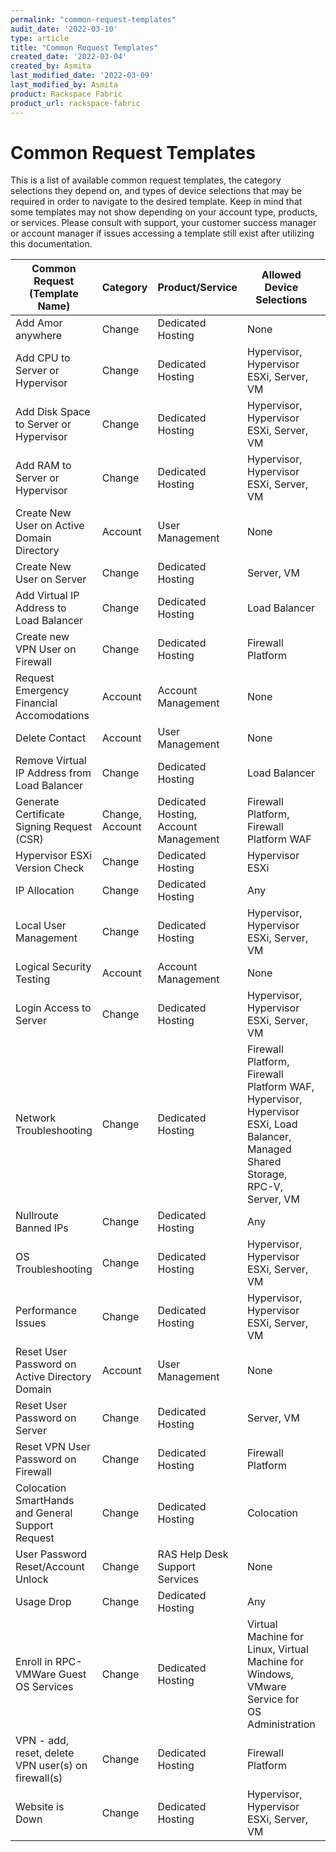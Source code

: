 ```yaml
---
permalink: "common-request-templates"
audit_date: '2022-03-10'
type: article
title: "Common Request Templates"
created_date: '2022-03-04'
created_by: Asmita
last_modified_date: '2022-03-09'
last_modified_by: Asmita
product: Rackspace Fabric
product_url: rackspace-fabric
---
```


# Common Request Templates
This is a list of available common request templates, the category selections they depend on, and types of device selections that may be required in order to navigate to the desired template. Keep in mind that some templates may not show depending on your account type, products, or services. Please consult with support, your customer success manager or account manager if issues accessing a template still exist after utilizing this documentation.

| Common Request (Template Name) | Category | Product/Service | Allowed Device Selections | Minimum Devices Required |
| ----------------------------- | -------- | ---------------- | ------------------- | ------------------------ |
| Add Amor anywhere| Change | Dedicated Hosting | None | None |
| Add CPU to Server or Hypervisor | Change  | Dedicated Hosting | Hypervisor, Hypervisor ESXi, Server, VM | One |                          
| Add Disk Space to Server or Hypervisor | Change | Dedicated Hosting | Hypervisor, Hypervisor ESXi, Server, VM | One |  
| Add RAM to Server or Hypervisor | Change | Dedicated Hosting | Hypervisor, Hypervisor ESXi, Server, VM | One |  
| Create New User on Active Domain Directory | Account | User Management | None | None |
| Create New User on Server | Change | Dedicated Hosting | Server, VM | One |
| Add Virtual IP Address to Load Balancer | Change | Dedicated Hosting | Load Balancer | One |
| Create new VPN User on Firewall | Change | Dedicated Hosting | Firewall Platform | One |
| Request Emergency Financial Accomodations | Account | Account Management | None | None |
| Delete Contact | Account | User Management | None | None |
| Remove Virtual IP Address from Load Balancer | Change | Dedicated Hosting | Load Balancer | One |
| Generate Certificate Signing Request (CSR) | Change, Account | Dedicated Hosting, Account Management | Firewall Platform, Firewall Platform WAF | One |  
| Hypervisor ESXi Version Check | Change | Dedicated Hosting | Hypervisor ESXi | One |
| IP Allocation | Change | Dedicated Hosting | Any | One |
| Local User Management | Change | Dedicated Hosting | Hypervisor, Hypervisor ESXi, Server, VM | One |
| Logical Security Testing | Account | Account Management | None | None |
| Login Access to Server | Change | Dedicated Hosting | Hypervisor, Hypervisor ESXi, Server, VM | One |
| Network Troubleshooting | Change | Dedicated Hosting | Firewall Platform, Firewall Platform WAF, Hypervisor, Hypervisor ESXi, Load Balancer, Managed Shared Storage, RPC-V, Server, VM | One |
| Nullroute Banned IPs | Change | Dedicated Hosting | Any | None
| OS Troubleshooting | Change | Dedicated Hosting | Hypervisor, Hypervisor ESXi, Server, VM | One |
| Performance Issues | Change | Dedicated Hosting | Hypervisor, Hypervisor ESXi, Server, VM | One |
| Reset User Password on Active Directory Domain | Account | User Management | None | None |
| Reset User Password on Server | Change | Dedicated Hosting | Server, VM | One |
| Reset VPN User Password on Firewall | Change | Dedicated Hosting | Firewall Platform | One |
| Colocation SmartHands and General Support Request | Change | Dedicated Hosting | Colocation | One |
| User Password Reset/Account Unlock | Change | RAS Help Desk Support Services | None | None |
| Usage Drop | Change | Dedicated Hosting | Any | None |
| Enroll in RPC-VMWare Guest OS Services | Change | Dedicated Hosting | Virtual Machine for Linux, Virtual Machine for Windows, VMware Service for OS Administration | One |
| VPN - add, reset, delete VPN user(s) on firewall(s) | Change | Dedicated Hosting | Firewall Platform | One |
| Website is Down | Change | Dedicated Hosting | Hypervisor, Hypervisor ESXi, Server, VM | One |